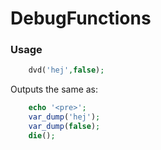 # DebugFunctions


### Usage

```php
    dvd('hej',false);
```
Outputs the same as:
```php
    echo '<pre>';
    var_dump('hej');
    var_dump(false);
    die();
```